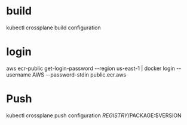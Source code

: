 
# build
kubectl crossplane build configuration

# login
aws ecr-public get-login-password --region us-east-1 | docker login --username AWS --password-stdin public.ecr.aws

# Push
kubectl crossplane push configuration $REGISTRY/$PACKAGE:$VERSION
